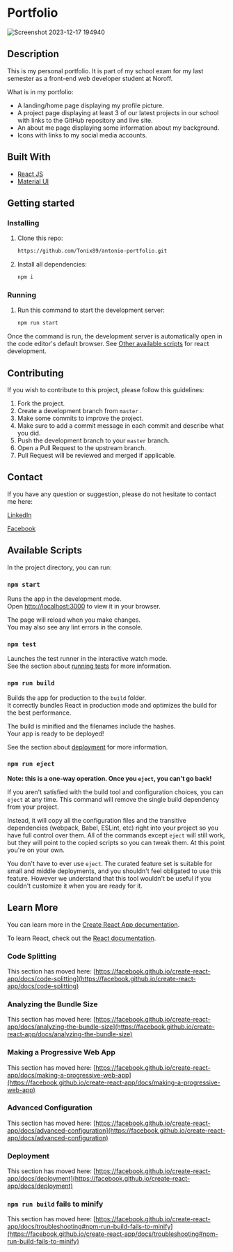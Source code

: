# Portfolio

![Screenshot 2023-12-17 194940](https://github.com/Tonix89/antonio-portfolio/assets/100238552/45a46f8a-38fc-450c-a8b3-cd9b33b67957)

## Description
This is my personal portfolio. It is part of my school exam for my last semester as a front-end web developer student at Noroff.

What is in my portfolio:

- A landing/home page displaying my profile picture.
- A project page displaying at least 3 of our latest projects in our school with links to the GitHub repository and live site.
- An about me page displaying some information about my background.
- Icons with links to my social media accounts.

## Built With

- [React JS](https://react.dev)
- [Material UI](https://mui.com/)

## Getting started

 ### Installing
   1. Clone this repo:
      ```bash
      https://github.com/Tonix89/antonio-portfolio.git
      ```
   2. Install all dependencies:
      ```bash
      npm i
      ```
 ### Running
  1. Run this command to start the development server:
  
     ```bash
     npm run start
     ```
Once the command is run, the development server is automatically open in the code editor's default browser.
See [Other available scripts](#available-scripts) for react development.

## Contributing
If you wish to contribute to this project, please follow this guidelines:
  1. Fork the project.
  2. Create a development branch from ``` master ``` .
  3. Make some commits to improve the project.
  4. Make sure to add a commit message in each commit and describe what you did.
  5. Push the development branch to your ``` master ``` branch.
  6. Open a Pull Request to the upstream branch.
  7. Pull Request will be reviewed and merged if applicable.

## Contact
If you have any question or suggestion, please do not hesitate to contact me here:

[LinkedIn](www.linkedin.com/in/antonio-arabejo-a22524152)

[Facebook](https://www.facebook.com/tonixzz/)

## Available Scripts

In the project directory, you can run:

### `npm start`

Runs the app in the development mode.\
Open [http://localhost:3000](http://localhost:3000) to view it in your browser.

The page will reload when you make changes.\
You may also see any lint errors in the console.

### `npm test`

Launches the test runner in the interactive watch mode.\
See the section about [running tests](https://facebook.github.io/create-react-app/docs/running-tests) for more information.

### `npm run build`

Builds the app for production to the `build` folder.\
It correctly bundles React in production mode and optimizes the build for the best performance.

The build is minified and the filenames include the hashes.\
Your app is ready to be deployed!

See the section about [deployment](https://facebook.github.io/create-react-app/docs/deployment) for more information.

### `npm run eject`

**Note: this is a one-way operation. Once you `eject`, you can't go back!**

If you aren't satisfied with the build tool and configuration choices, you can `eject` at any time. This command will remove the single build dependency from your project.

Instead, it will copy all the configuration files and the transitive dependencies (webpack, Babel, ESLint, etc) right into your project so you have full control over them. All of the commands except `eject` will still work, but they will point to the copied scripts so you can tweak them. At this point you're on your own.

You don't have to ever use `eject`. The curated feature set is suitable for small and middle deployments, and you shouldn't feel obligated to use this feature. However we understand that this tool wouldn't be useful if you couldn't customize it when you are ready for it.

## Learn More

You can learn more in the [Create React App documentation](https://facebook.github.io/create-react-app/docs/getting-started).

To learn React, check out the [React documentation](https://reactjs.org/).

### Code Splitting

This section has moved here: [https://facebook.github.io/create-react-app/docs/code-splitting](https://facebook.github.io/create-react-app/docs/code-splitting)

### Analyzing the Bundle Size

This section has moved here: [https://facebook.github.io/create-react-app/docs/analyzing-the-bundle-size](https://facebook.github.io/create-react-app/docs/analyzing-the-bundle-size)

### Making a Progressive Web App

This section has moved here: [https://facebook.github.io/create-react-app/docs/making-a-progressive-web-app](https://facebook.github.io/create-react-app/docs/making-a-progressive-web-app)

### Advanced Configuration

This section has moved here: [https://facebook.github.io/create-react-app/docs/advanced-configuration](https://facebook.github.io/create-react-app/docs/advanced-configuration)

### Deployment

This section has moved here: [https://facebook.github.io/create-react-app/docs/deployment](https://facebook.github.io/create-react-app/docs/deployment)

### `npm run build` fails to minify

This section has moved here: [https://facebook.github.io/create-react-app/docs/troubleshooting#npm-run-build-fails-to-minify](https://facebook.github.io/create-react-app/docs/troubleshooting#npm-run-build-fails-to-minify)
